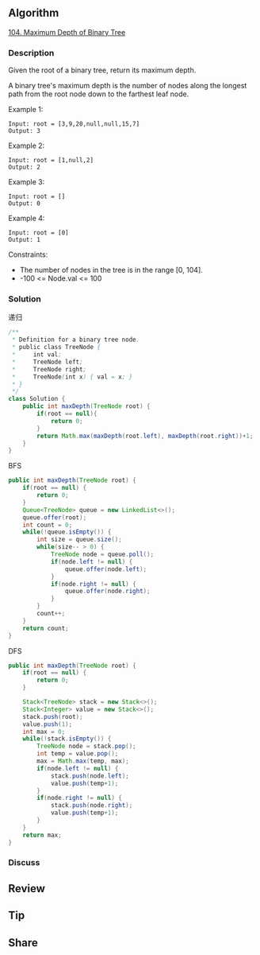 ## Algorithm

[104. Maximum Depth of Binary Tree](https://leetcode.com/problems/maximum-depth-of-binary-tree/)

### Description

Given the root of a binary tree, return its maximum depth.

A binary tree's maximum depth is the number of nodes along the longest path from the root node down to the farthest leaf node.

Example 1:

```
Input: root = [3,9,20,null,null,15,7]
Output: 3
```

Example 2:

```
Input: root = [1,null,2]
Output: 2
```

Example 3:

```
Input: root = []
Output: 0
```

Example 4:

```
Input: root = [0]
Output: 1
```

Constraints:

- The number of nodes in the tree is in the range [0, 104].
- -100 <= Node.val <= 100

### Solution

递归

```java
/**
 * Definition for a binary tree node.
 * public class TreeNode {
 *     int val;
 *     TreeNode left;
 *     TreeNode right;
 *     TreeNode(int x) { val = x; }
 * }
 */
class Solution {
    public int maxDepth(TreeNode root) {
        if(root == null){
            return 0;
        }
        return Math.max(maxDepth(root.left), maxDepth(root.right))+1;
    }
}
```

BFS
```java
public int maxDepth(TreeNode root) {
    if(root == null) {
        return 0;
    }
    Queue<TreeNode> queue = new LinkedList<>();
    queue.offer(root);
    int count = 0;
    while(!queue.isEmpty()) {
        int size = queue.size();
        while(size-- > 0) {
            TreeNode node = queue.poll();
            if(node.left != null) {
                queue.offer(node.left);
            }
            if(node.right != null) {
                queue.offer(node.right);
            }
        }
        count++;
    }
    return count;
}
```


DFS
```java
public int maxDepth(TreeNode root) {
    if(root == null) {
        return 0;
    }

    Stack<TreeNode> stack = new Stack<>();
    Stack<Integer> value = new Stack<>();
    stack.push(root);
    value.push(1);
    int max = 0;
    while(!stack.isEmpty()) {
        TreeNode node = stack.pop();
        int temp = value.pop();
        max = Math.max(temp, max);
        if(node.left != null) {
            stack.push(node.left);
            value.push(temp+1);
        }
        if(node.right != null) {
            stack.push(node.right);
            value.push(temp+1);
        }
    }
    return max;
}
```

### Discuss

## Review


## Tip


## Share

